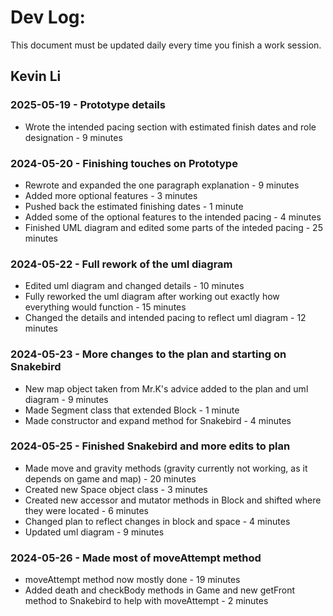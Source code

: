 # Dev Log:

This document must be updated daily every time you finish a work session.

## Kevin Li

### 2025-05-19 - Prototype details
* Wrote the intended pacing section with estimated finish dates and role designation - 9 minutes

### 2024-05-20 - Finishing touches on Prototype
* Rewrote and expanded the one paragraph explanation - 9 minutes
* Added more optional features - 3 minutes
* Pushed back the estimated finishing dates - 1 minute
* Added some of the optional features to the intended pacing - 4 minutes
* Finished UML diagram and edited some parts of the inteded pacing - 25 minutes

### 2024-05-22 - Full rework of the uml diagram
* Edited uml diagram and changed details - 10 minutes
* Fully reworked the uml diagram after working out exactly how everything would function - 15 minutes
* Changed the details and intended pacing to reflect uml diagram - 12 minutes

### 2024-05-23 - More changes to the plan and starting on Snakebird
* New map object taken from Mr.K's advice added to the plan and uml diagram - 9 minutes
* Made Segment class that extended Block - 1 minute
* Made constructor and expand method for Snakebird - 4 minutes

### 2024-05-25 - Finished Snakebird and more edits to plan
* Made move and gravity methods (gravity currently not working, as it depends on game and map) - 20 minutes
* Created new Space object class - 3 minutes
* Created new accessor and mutator methods in Block and shifted where they were located - 6 minutes
* Changed plan to reflect changes in block and space - 4 minutes
* Updated uml diagram - 9 minutes

### 2024-05-26 - Made most of moveAttempt method
* moveAttempt method now mostly done - 19 minutes
* Added death and checkBody methods in Game and new getFront method to Snakebird to help with moveAttempt - 2 minutes
